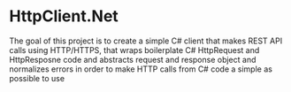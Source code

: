 # HttpClient.Net

The goal of this project is to create a simple C# client that makes REST API calls using HTTP/HTTPS, that wraps boilerplate C# HttpRequest and HttpResposne code and abstracts request and response object and normalizes errors in order to make HTTP calls from C# code a simple as possible to use
